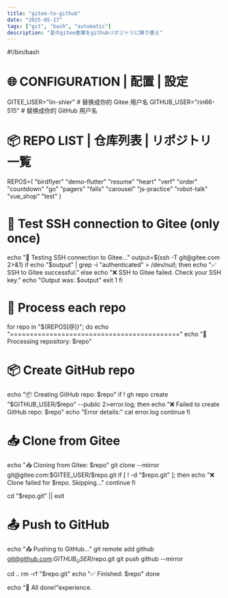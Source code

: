 ```yaml
---
title: "gitee-to-github"
date: "2025-05-17"
tags: ["git", "bash", "automatic"]
description: "昔のgitee倉庫をgithubリポジトリに移り替え"
---
```


#!/bin/bash

# 🌐 CONFIGURATION | 配置 | 設定

GITEE_USER="lin-shier"    # 替换成你的 Gitee 用户名
GITHUB_USER="rin66-515"   # 替换成你的 GitHub 用户名

# 📦 REPO LIST | 仓库列表 | リポジトリ一覧

REPOS=(
  "birdflyer" "demo-flutter" "resume" "heart"  "verf" "order" 
  "countdown" "go" "pagers" "falls" "carousel" "js-practice"
  "robot-talk" "vue_shop" "test"
)

# 🔐 Test SSH connection to Gitee (only once)

echo "🔐 Testing SSH connection to Gitee..."
output=$(ssh -T git@gitee.com 2>&1)
if echo "$output" | grep -i "authenticated" > /dev/null; then
  echo "✅ SSH to Gitee successful."
else
  echo "❌ SSH to Gitee failed. Check your SSH key."
  echo "Output was: $output"
  exit 1
fi

# 🔁 Process each repo

for repo in "${REPOS[@]}"; do
  echo "==========================================="
  echo "🚀 Processing repository: $repo"

  # 📦 Create GitHub repo

  echo "📦 Creating GitHub repo: $repo"
if ! gh repo create "$GITHUB_USER/$repo" --public 2>error.log; then
  echo "❌ Failed to create GitHub repo: $repo"
  echo "Error details:"
  cat error.log
  continue
fi

  # 📥 Clone from Gitee

  echo "📥 Cloning from Gitee: $repo"
  git clone --mirror git@gitee.com:$GITEE_USER/$repo.git
  if [ ! -d "$repo.git" ]; then
    echo "❌ Clone failed for $repo. Skipping..."
    continue
  fi

  cd "$repo.git" || exit

  # 📤 Push to GitHub

  echo "📤 Pushing to GitHub..."
  git remote add github git@github.com:$GITHUB_USER/$repo.git
  git push github --mirror

  cd ..
  rm -rf "$repo.git"
  echo "✅ Finished: $repo"
done

echo "🎉 All done!"experience.
